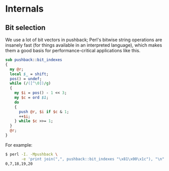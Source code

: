 # Internals
## Bit selection
We use a lot of bit vectors in pushback; Perl's bitwise string operations are
insanely fast (for things available in an interpreted language), which makes
them a good basis for performance-critical applications like this.

```perl
sub pushback::bit_indexes
{
  my @r;
  local $_ = shift;
  pos() = undef;
  while (/([^\0])/g)
  {
    my $i = pos() - 1 << 3;
    my $c = ord $1;
    do
    {
      push @r, $i if $c & 1;
      ++$i;
    } while $c >>= 1;
  }
  @r;
}
```

For example:

```bash
$ perl -I. -Mpushback \
       -e 'print join(",", pushback::bit_indexes "\x81\x00\x1c"), "\n"'
0,7,18,19,20
```
